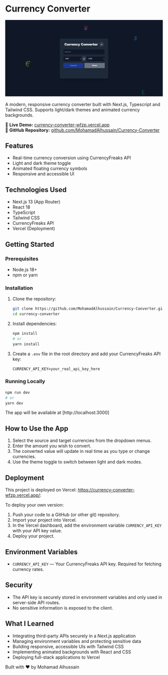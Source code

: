 # Currency Converter

![App Screenshot](./screenshot.png)

A modern, responsive currency converter built with Next.js, Typescript and Tailwind CSS. Supports light/dark themes and animated currency backgrounds.

🔗 **Live Demo:** [currency-converter-wfzp.vercel.app](https://currency-converter-wfzp.vercel.app/)  
📂 **GitHub Repository:** [github.com/MohamadAlhussain/Currency-Converter](https://github.com/MohamadAlhussain/Currency-Converter)

## Features

- Real-time currency conversion using CurrencyFreaks API
- Light and dark theme toggle
- Animated floating currency symbols
- Responsive and accessible UI

## Technologies Used

- Next.js 13 (App Router)
- React 18
- TypeScript
- Tailwind CSS
- CurrencyFreaks API
- Vercel (Deployment)

## Getting Started

### Prerequisites

- Node.js 18+
- npm or yarn

### Installation

1. Clone the repository:
   ```bash
   git clone https://github.com/MohamadAlhussain/Currency-Converter.git
   cd currency-converter
   ```
2. Install dependencies:
   ```bash
   npm install
   # or
   yarn install
   ```
3. Create a `.env` file in the root directory and add your CurrencyFreaks API key:
   ```env
   CURRENCY_API_KEY=your_real_api_key_here
   ```

### Running Locally

```bash
npm run dev
# or
yarn dev
```

The app will be available at [http://localhost:3000]

## How to Use the App

1. Select the source and target currencies from the dropdown menus.
2. Enter the amount you wish to convert.
3. The converted value will update in real time as you type or change currencies.
4. Use the theme toggle to switch between light and dark modes.

## Deployment

This project is deployed on Vercel: https://currency-converter-wfzp.vercel.app/:

To deploy your own version:

1. Push your code to a GitHub (or other git) repository.
2. Import your project into Vercel.
3. In the Vercel dashboard, add the environment variable `CURRENCY_API_KEY` with your API key value.
4. Deploy your project.

## Environment Variables

- `CURRENCY_API_KEY` — Your CurrencyFreaks API key. Required for fetching currency rates.

## Security

- The API key is securely stored in environment variables and only used in server-side API routes.
- No sensitive information is exposed to the client.

## What I Learned

- Integrating third-party APIs securely in a Next.js application
- Managing environment variables and protecting sensitive data
- Building responsive, accessible UIs with Tailwind CSS
- Implementing animated backgrounds with React and CSS
- Deploying full-stack applications to Vercel

Built with ❤️ by Mohamad Alhussain
